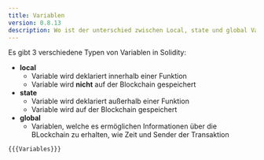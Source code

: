 ```yaml
---
title: Variablen
version: 0.8.13
description: Wo ist der unterschied zwischen Local, state und global Variablen?
---
```


Es gibt 3 verschiedene Typen von Variablen in Solidity:

- **local**
  - Variable wird deklariert innerhalb einer Funktion
  - Variable wird __nicht__ auf der Blockchain gespeichert
- **state**
  - Variable wird deklariert außerhalb einer Funktion
  - Variable wird auf der Blockchain gespeichert
- **global** 
  - Variablen, welche es ermöglichen Informationen über die BLockchain zu erhalten, wie Zeit und Sender der Transaktion

```solidity
{{{Variables}}}
```

